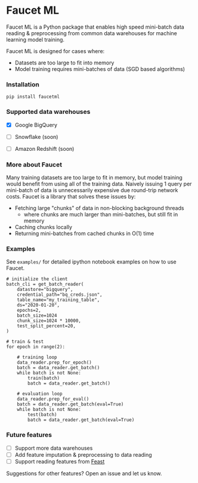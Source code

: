 

# Faucet ML

Faucet ML is a Python package that enables high speed mini-batch data reading & preprocessing from common data warehouses for machine learning model training.

Faucet ML is designed for cases where:
* Datasets are too large to fit into memory
* Model training requires mini-batches of data (SGD based algorithms)

### Installation
```
pip install faucetml
```

### Supported data warehouses
- [x] Google BigQuery
- [ ] Snowflake (soon)
- [ ] Amazon Redshift (soon)


### More about Faucet
Many training datasets are too large to fit in memory, but model training would benefit from using all of the training data. Naively issuing 1 query per mini-batch of data is unnecessarily expensive due round-trip network costs. Faucet is a library that solves these issues by:
* Fetching large "chunks" of data in non-blocking background threads
	* where chunks are much larger than mini-batches, but still fit in memory
* Caching  chunks locally
* Returning mini-batches from cached chunks in O(1) time



### Examples
See `examples/` for detailed ipython notebook examples on how to use Faucet.

```
# initialize the client
batch_cli = get_batch_reader(
    datastore="bigquery",
    credential_path="bq_creds.json",
    table_name="my_training_table",
    ds="2020-01-20",
    epochs=2,
    batch_size=1024
    chunk_size=1024 * 10000,
    test_split_percent=20,
)
```

```
# train & test
for epoch in range(2):

    # training loop
    data_reader.prep_for_epoch()
    batch = data_reader.get_batch()
    while batch is not None:
        train(batch)
        batch = data_reader.get_batch()

    # evaluation loop
    data_reader.prep_for_eval()
    batch = data_reader.get_batch(eval=True)
    while batch is not None:
        test(batch)
        batch = data_reader.get_batch(eval=True)
```

### Future features
- [ ] Support more data warehouses
- [ ] Add feature imputation & preprocessing to data reading
- [ ] Support reading features from [Feast](https://github.com/gojek/feast)

Suggestions for other features? Open an issue and let us know.
